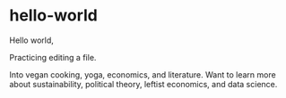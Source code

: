 # hello-world


Hello world, 

Practicing editing a file. 

Into vegan cooking, yoga, economics, and literature. Want to learn more about sustainability, political theory, leftist economics, and data science.  

